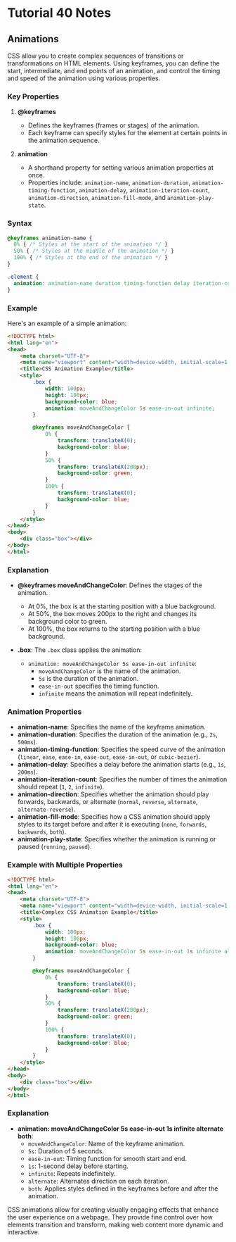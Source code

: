 # Tutorial **40** Notes

## Animations

CSS  allow you to create complex sequences of transitions or transformations on HTML elements. Using keyframes, you can define the start, intermediate, and end points of an animation, and control the timing and speed of the animation using various properties.

### Key Properties

1. **@keyframes**
   - Defines the keyframes (frames or stages) of the animation.
   - Each keyframe can specify styles for the element at certain points in the animation sequence.

2. **animation**
   - A shorthand property for setting various animation properties at once.
   - Properties include: `animation-name`, `animation-duration`, `animation-timing-function`, `animation-delay`, `animation-iteration-count`, `animation-direction`, `animation-fill-mode`, and `animation-play-state`.

### Syntax

```css
@keyframes animation-name {
  0% { /* Styles at the start of the animation */ }
  50% { /* Styles at the middle of the animation */ }
  100% { /* Styles at the end of the animation */ }
}

.element {
  animation: animation-name duration timing-function delay iteration-count direction fill-mode play-state;
}
```

### Example

Here's an example of a simple animation:

```html
<!DOCTYPE html>
<html lang="en">
<head>
    <meta charset="UTF-8">
    <meta name="viewport" content="width=device-width, initial-scale=1.0">
    <title>CSS Animation Example</title>
    <style>
        .box {
            width: 100px;
            height: 100px;
            background-color: blue;
            animation: moveAndChangeColor 5s ease-in-out infinite;
        }

        @keyframes moveAndChangeColor {
            0% {
                transform: translateX(0);
                background-color: blue;
            }
            50% {
                transform: translateX(200px);
                background-color: green;
            }
            100% {
                transform: translateX(0);
                background-color: blue;
            }
        }
    </style>
</head>
<body>
    <div class="box"></div>
</body>
</html>
```

### Explanation

- **@keyframes moveAndChangeColor**: Defines the stages of the animation.
  - At 0%, the box is at the starting position with a blue background.
  - At 50%, the box moves 200px to the right and changes its background color to green.
  - At 100%, the box returns to the starting position with a blue background.
  
- **.box**: The `.box` class applies the animation:
  - `animation: moveAndChangeColor 5s ease-in-out infinite`: 
    - `moveAndChangeColor` is the name of the animation.
    - `5s` is the duration of the animation.
    - `ease-in-out` specifies the timing function.
    - `infinite` means the animation will repeat indefinitely.

### Animation Properties

- **animation-name**: Specifies the name of the keyframe animation.
- **animation-duration**: Specifies the duration of the animation (e.g., `2s`, `500ms`).
- **animation-timing-function**: Specifies the speed curve of the animation (`linear`, `ease`, `ease-in`, `ease-out`, `ease-in-out`, or `cubic-bezier`).
- **animation-delay**: Specifies a delay before the animation starts (e.g., `1s`, `200ms`).
- **animation-iteration-count**: Specifies the number of times the animation should repeat (`1`, `2`, `infinite`).
- **animation-direction**: Specifies whether the animation should play forwards, backwards, or alternate (`normal`, `reverse`, `alternate`, `alternate-reverse`).
- **animation-fill-mode**: Specifies how a CSS animation should apply styles to its target before and after it is executing (`none`, `forwards`, `backwards`, `both`).
- **animation-play-state**: Specifies whether the animation is running or paused (`running`, `paused`).

### Example with Multiple Properties

```html
<!DOCTYPE html>
<html lang="en">
<head>
    <meta charset="UTF-8">
    <meta name="viewport" content="width=device-width, initial-scale=1.0">
    <title>Complex CSS Animation Example</title>
    <style>
        .box {
            width: 100px;
            height: 100px;
            background-color: blue;
            animation: moveAndChangeColor 5s ease-in-out 1s infinite alternate both;
        }

        @keyframes moveAndChangeColor {
            0% {
                transform: translateX(0);
                background-color: blue;
            }
            50% {
                transform: translateX(200px);
                background-color: green;
            }
            100% {
                transform: translateX(0);
                background-color: blue;
            }
        }
    </style>
</head>
<body>
    <div class="box"></div>
</body>
</html>
```

### Explanation

- **animation: moveAndChangeColor 5s ease-in-out 1s infinite alternate both**:
  - `moveAndChangeColor`: Name of the keyframe animation.
  - `5s`: Duration of 5 seconds.
  - `ease-in-out`: Timing function for smooth start and end.
  - `1s`: 1-second delay before starting.
  - `infinite`: Repeats indefinitely.
  - `alternate`: Alternates direction on each iteration.
  - `both`: Applies styles defined in the keyframes before and after the animation.

CSS animations allow for creating visually engaging effects that enhance the user experience on a webpage. They provide fine control over how elements transition and transform, making web content more dynamic and interactive.